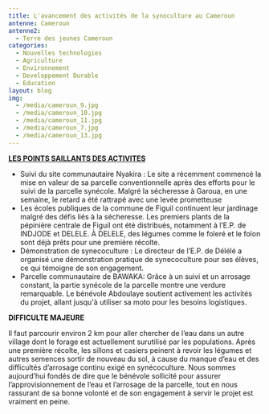 ```yaml
---
title: L'avancement des activités de la synoculture au Cameroun
antenne: Cameroun
antenne2:
  - Terre des jeunes Cameroun
categories:
  - Nouvelles technologies
  - Agriculture
  - Environnement
  - Developpement Durable
  - Education
layout: blog
img:
  - /media/cameroun_9.jpg
  - /media/cameroun_10.jpg
  - /media/cameroun_11.jpg
  - /media/cameroun_7.jpg
  - /media/cameroun_13.jpg
---
```

**[L﻿ES POINTS SAILLANTS DES ACTIVITES](https://www.facebook.com/share/v/14yMrgvWTp/?mibextid=wwXIfr)**

* Suivi du site communautaire Nyakira : Le site a récemment commencé la mise en valeur de sa parcelle conventionnelle après des efforts pour le suivi de la parcelle synécole. Malgré la sécheresse à Garoua, en une semaine, le retard a été rattrapé avec une levée prometteuse
* Les écoles publiques de la commune de Figuil continuent leur jardinage malgré des défis liés à la sécheresse. Les premiers plants de la pépinière centrale de Figuil ont été distribués, notamment à l’E.P. de INDJODE et DELELE. À DELELE, des légumes comme le foleré et le folon sont déjà prêts pour une première récolte.
* Démonstration de synecoculture : Le directeur de l’E.P. de Délélé a organisé une démonstration pratique de synecoculture pour ses élèves, ce qui témoigne de son engagement.
* Parcelle communautaire de BAWAKA: Grâce à un suivi et un arrosage constant, la partie synécole de la parcelle montre une verdure remarquable. Le bénévole Abdoulaye soutient activement les activités du projet, allant jusqu'à utiliser sa moto pour les besoins logistiques.

**D﻿IFFICULTE MAJEURE**

Il faut parcourir environ 2 km pour aller chercher de l’eau dans un autre village dont le forage est actuellement surutilisé par les populations. Après une première récolte, les sillons et casiers peinent à revoir les légumes et autres semences sortir de nouveau du sol, à cause du manque d’eau et des difficultés d’arrosage continu exigé en synécoculture.
Nous sommes aujourd’hui fondés de dire que le bénévole sollicité pour assurer l’approvisionnement de l’eau et l’arrosage de la parcelle, tout en nous rassurant de sa bonne volonté et de son engagement à servir le projet est vraiment en peine.
